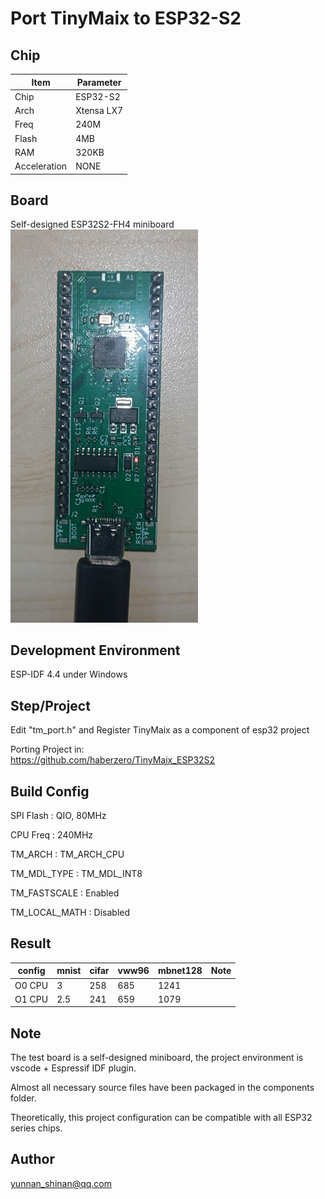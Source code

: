 # Port TinyMaix to ESP32-S2

## Chip
|Item |Parameter|
|--   |--|
|Chip |ESP32-S2|
|Arch |Xtensa LX7|
|Freq |240M |
|Flash|4MB |
|RAM  |320KB |
|Acceleration| NONE|

## Board
Self-designed ESP32S2-FH4 miniboard
<a href="assets/ESP32-S2.jpg"><img width=300 src="assets/ESP32-S2.jpg"/></a>

## Development Environment
ESP-IDF 4.4 under Windows

## Step/Project

Edit "tm_port.h" and Register TinyMaix as a component of esp32 project

Porting Project in:   
https://github.com/haberzero/TinyMaix_ESP32S2


## Build Config
SPI Flash : QIO, 80MHz

CPU Freq : 240MHz

TM_ARCH : TM_ARCH_CPU

TM_MDL_TYPE : TM_MDL_INT8

TM_FASTSCALE : Enabled

TM_LOCAL_MATH : Disabled


## Result
|config  |mnist|cifar|vww96|mbnet128|Note|
|---     |---  |---  |---    |---     |---|
|O0 CPU  |3    |258  |685    |1241     ||
|O1 CPU  |2.5    |241  |659    |1079     ||

## Note
The test board is a self-designed miniboard, the project environment is vscode + Espressif IDF plugin.

Almost all necessary source files have been packaged in the components folder.

Theoretically, this project configuration can be compatible with all ESP32 series chips.


## Author
yunnan_shinan@qq.com



